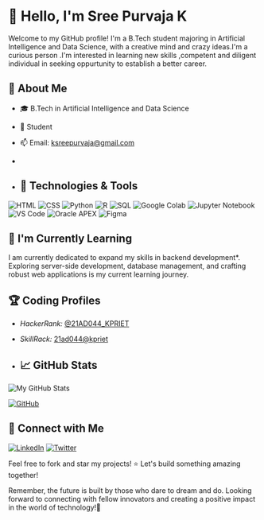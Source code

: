 
# 👋 Hello, I'm Sree Purvaja K
Welcome to my GitHub profile! I'm a B.Tech student majoring in Artificial Intelligence and Data Science, with a creative mind and crazy ideas.I'm a curious person .I'm interested in learning new skills ,competent and diligent individual in seeking oppurtunity to establish a better career.

## 🚀 About Me

- 🎓 B.Tech in Artificial Intelligence and Data Science

- 💼 Student

- 📫 Email: ksreepurvaja@gmail.com
- 
- ## 🔧 Technologies & Tools

![HTML](https://img.shields.io/badge/HTML5-E34F26?style=flat&logo=html5&logoColor=white)
![CSS](https://img.shields.io/badge/CSS3-1572B6?style=flat&logo=css3&logoColor=white)
![Python](https://img.shields.io/badge/Python-3776AB?style=flat&logo=python&logoColor=white)
![R](https://img.shields.io/badge/R-276DC3?style=flat&logo=r&logoColor=white)
![SQL](https://img.shields.io/badge/SQL-4479A1?style=flat&logo=postgresql&logoColor=white)
![Google Colab](https://img.shields.io/badge/Google_Colab-F9AB00?style=flat&logo=googlecolab&logoColor=white)
![Jupyter Notebook](https://img.shields.io/badge/Jupyter-Notebook-F37626?style=flat&logo=jupyter&logoColor=white)
![VS Code](https://img.shields.io/badge/VS_Code-007ACC?style=flat&logo=visualstudiocode&logoColor=white)
![Oracle APEX](https://img.shields.io/badge/Oracle_APEX-3F2B34?style=flat&logo=oracle&logoColor=white)
![Figma](https://img.shields.io/badge/Figma-F24E1E?style=flat&logo=figma&logoColor=white)

## 🌱 I'm Currently Learning

I am currently dedicated to expand my skills in  backend development*. Exploring server-side development, database management, and crafting robust web applications is my current learning journey.

## 🏆 Coding Profiles

- *HackerRank:* [@21AD044_KPRIET](https://www.hackerrank.com/21AD044_KPRIET) 
- *SkillRack:* [21ad044@kpriet](http://www.skillrack.com/profile/387796/c23c17301fe800af2bc3992718d11ca25c4775db)

- ## 📈 GitHub Stats

![My GitHub Stats](https://github-readme-stats.vercel.app/api?username=Sreepurvaja&show_icons=true&hide=contribs,prs)

[![GitHub](https://img.shields.io/badge/GitHub-181717?style=flat&logo=github&logoColor=white)](https://github.com/Sreepurvaja)


## 🤝 Connect with Me

[![LinkedIn](https://img.shields.io/badge/LinkedIn-0077B5?style=flat&logo=linkedin&logoColor=white)](https://www.linkedin.com/in/sree-purvaja-k/)
[![Twitter](https://img.shields.io/badge/Twitter-1DA1F2?style=flat&logo=twitter&logoColor=white)](https://twitter.com/SREEPURVAJA_K03)

Feel free to fork and star my projects! ⭐
Let's build something amazing together!

Remember, the future is built by those who dare to dream and do. Looking forward to connecting with fellow innovators and creating a positive impact in the world of technology!🤝






